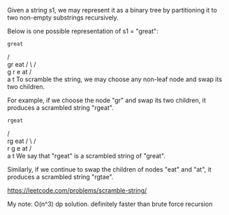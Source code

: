 Given a string s1, we may represent it as a binary tree by partitioning it to two non-empty substrings recursively.

Below is one possible representation of s1 = "great":

    great
   /    \
  gr    eat
 / \    /  \
g   r  e   at
           / \
          a   t
To scramble the string, we may choose any non-leaf node and swap its two children.

For example, if we choose the node "gr" and swap its two children, it produces a scrambled string "rgeat".

    rgeat
   /    \
  rg    eat
 / \    /  \
r   g  e   at
           / \
          a   t
We say that "rgeat" is a scrambled string of "great".

Similarly, if we continue to swap the children of nodes "eat" and "at", it produces a scrambled string "rgtae".

https://leetcode.com/problems/scramble-string/

My note: O(n^3) dp solution. definitely faster than brute force recursion

